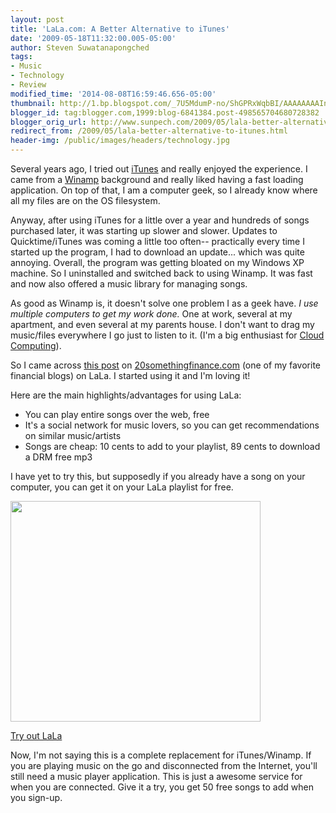 ```yaml
---
layout: post
title: 'LaLa.com: A Better Alternative to iTunes'
date: '2009-05-18T11:32:00.005-05:00'
author: Steven Suwatanapongched
tags:
- Music
- Technology
- Review
modified_time: '2014-08-08T16:59:46.656-05:00'
thumbnail: http://1.bp.blogspot.com/_7U5MdumP-no/ShGPRxWqbBI/AAAAAAAAIn4/QkHHq1JcEFo/s600/screenshot_LALA.png
blogger_id: tag:blogger.com,1999:blog-6841384.post-498565704680728382
blogger_orig_url: http://www.sunpech.com/2009/05/lala-better-alternative-to-itunes.html
redirect_from: /2009/05/lala-better-alternative-to-itunes.html
header-img: /public/images/headers/technology.jpg
---
```


Several years ago, I tried out <a href="http://www.apple.com/itunes">iTunes</a> and really enjoyed the experience. I came from a <a href="http://www.winamp.com">Winamp</a> background and really liked having a fast loading application. On top of that, I am a computer geek, so I already know where all my files are on the OS filesystem.

Anyway, after using iTunes for a little over a year and hundreds of songs purchased later, it was starting up slower and slower. Updates to Quicktime/iTunes was coming a little too often-- practically every time I started up the program, I had to download an update... which was quite annoying. Overall, the program was getting bloated on my Windows XP machine. So I uninstalled and switched back to using Winamp. It was fast and now also offered a music library for managing songs.

As good as Winamp is, it doesn't solve one problem I as a geek have. <i>I use multiple computers to get my work done.</i> One at work, several at my apartment, and even several at my parents house. I don't want to drag my music/files everywhere I go just to listen to it. (I'm a big enthusiast for <a href="http://en.wikipedia.org/wiki/Cloud_computing">Cloud Computing</a>).

So I came across <a href="http://20somethingfinance.com/blog/2009/05/10/give-up-itunes-in-favor-of-lala-save-money/">this post</a> on <a href="http://20somethingfinance.com">20somethingfinance.com</a> (one of my favorite financial blogs) on LaLa. I started using it and I'm loving it!

Here are the main highlights/advantages for using LaLa:

<ul>
 <li>You can play entire songs over the web, free</li>
 <li>It's a social network for music lovers, so you can get recommendations on similar music/artists</li>
 <li>Songs are cheap: 10 cents to add to your playlist, 89 cents to download a DRM free mp3</li>
</ul>

I have yet to try this, but supposedly if you already have a song on your computer, you can get it on your LaLa playlist for free.

<img alt=""  style="cursor:pointer; cursor:hand;width: 400px; height: 353px;" src="http://1.bp.blogspot.com/_7U5MdumP-no/ShGPRxWqbBI/AAAAAAAAIn4/QkHHq1JcEFo/s400/screenshot_LALA.png" border="0"  id="BLOGGER_PHOTO_ID_5337204568879688722" />

<a href="http://www.lala.com/signup?inviteToken=Y3JlZGl0cz01OmZyb209LTkyMjMxMDQ3ODY4MDk2ODgzMzY6dG89bm9vcEBsYWxhLmNvbTo*-awzCH_3NBLNpK_7ogRfSyQ**">Try out LaLa</a>

Now, I'm not saying this is a complete replacement for iTunes/Winamp. If you are playing music on the go and disconnected from the Internet, you'll still need a music player application. This is just a awesome service for when you are connected. Give it a try, you get 50 free songs to add when you sign-up.
